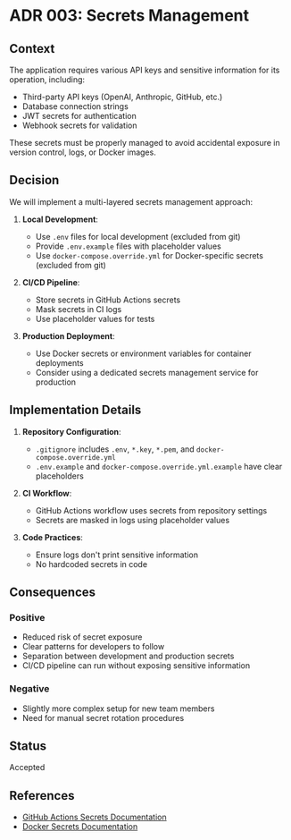 # ADR 003: Secrets Management

## Context

The application requires various API keys and sensitive information for its operation, including:
- Third-party API keys (OpenAI, Anthropic, GitHub, etc.)
- Database connection strings
- JWT secrets for authentication
- Webhook secrets for validation

These secrets must be properly managed to avoid accidental exposure in version control, logs, or Docker images.

## Decision

We will implement a multi-layered secrets management approach:

1. **Local Development**:
   - Use `.env` files for local development (excluded from git)
   - Provide `.env.example` files with placeholder values
   - Use `docker-compose.override.yml` for Docker-specific secrets (excluded from git)

2. **CI/CD Pipeline**:
   - Store secrets in GitHub Actions secrets
   - Mask secrets in CI logs
   - Use placeholder values for tests

3. **Production Deployment**:
   - Use Docker secrets or environment variables for container deployments
   - Consider using a dedicated secrets management service for production

## Implementation Details

1. **Repository Configuration**:
   - `.gitignore` includes `.env`, `*.key`, `*.pem`, and `docker-compose.override.yml`
   - `.env.example` and `docker-compose.override.yml.example` have clear placeholders

2. **CI Workflow**:
   - GitHub Actions workflow uses secrets from repository settings
   - Secrets are masked in logs using placeholder values

3. **Code Practices**:
   - Ensure logs don't print sensitive information
   - No hardcoded secrets in code

## Consequences

### Positive
- Reduced risk of secret exposure
- Clear patterns for developers to follow
- Separation between development and production secrets
- CI/CD pipeline can run without exposing sensitive information

### Negative
- Slightly more complex setup for new team members
- Need for manual secret rotation procedures

## Status

Accepted

## References

- [GitHub Actions Secrets Documentation](https://docs.github.com/en/actions/security-guides/encrypted-secrets)
- [Docker Secrets Documentation](https://docs.docker.com/engine/swarm/secrets/) 